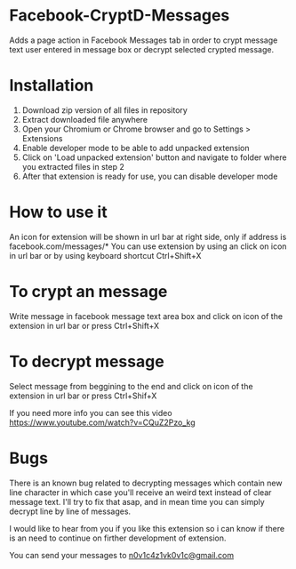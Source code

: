 Facebook-CryptD-Messages
========================

Adds a page action in Facebook Messages tab in order to crypt message text user entered in message box or decrypt selected crypted message.



Installation
========================

1. Download zip version of all files in repository
2. Extract downloaded file anywhere
3. Open your Chromium or Chrome browser and go to Settings > Extensions
4. Enable developer mode to be able to add unpacked extension
5. Click on 'Load unpacked extension' button and navigate to folder where you extracted files in step 2
6. After that extension is ready for use, you can disable developer mode


How to use it
========================

An icon for extension will be shown in url bar at right side, only if address is facebook.com/messages/*
You can use extension by using an click on icon in url bar or by using keyboard shortcut Ctrl+Shift+X

To crypt an message
=====================

Write message in facebook message text area box and click on icon of the extension in url bar or press Ctrl+Shift+X

To decrypt message
=====================

Select message from beggining to the end and click on icon of the extension in url bar or press Ctrl+Shif+X

If you need more info you can see this video https://www.youtube.com/watch?v=CQuZ2Pzo_kg


Bugs
=====================

There is an known bug related to decrypting messages which contain new line character in which case you'll receive an weird text instead of clear message text. I'll try to fix that asap, and in mean time you can simply decrypt line by line of messages.


I would like to hear from you if you like this extension so i can know if there is an need to continue on firther development of extension.

You can send your messages to n0v1c4z1vk0v1c@gmail.com

